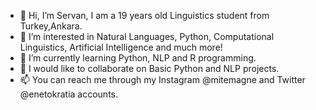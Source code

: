 - 👋 Hi, I’m Servan, I am a 19 years old Linguistics student from Turkey,Ankara.
- 👀 I’m interested in Natural Languages, Python, Computational Linguistics, Artificial Intelligence and much more!
- 🌱 I’m currently learning Python, NLP and R programming. 
- 💞️ I would like to collaborate on Basic Python and NLP projects.
- 📫 You can reach me through my Instagram @mitemagne and Twitter @enetokratia accounts.

<!---
preretcon/preretcon is a ✨ special ✨ repository because its `README.md` (this file) appears on your GitHub profile.
You can click the Preview link to take a look at your changes.
--->
